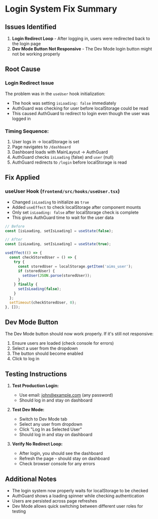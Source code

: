 # Login System Fix Summary

## Issues Identified
1. **Login Redirect Loop** - After logging in, users were redirected back to the login page
2. **Dev Mode Button Not Responsive** - The Dev Mode login button might not be working properly

## Root Cause

### Login Redirect Issue
The problem was in the `useUser` hook initialization:
- The hook was setting `isLoading: false` immediately
- AuthGuard was checking for user before localStorage could be read
- This caused AuthGuard to redirect to login even though the user was logged in

### Timing Sequence:
1. User logs in → localStorage is set
2. Page navigates to `/dashboard`
3. Dashboard loads with MainLayout → AuthGuard
4. AuthGuard checks `isLoading` (false) and `user` (null)
5. AuthGuard redirects to `/login` before localStorage is read

## Fix Applied

### useUser Hook (`frontend/src/hooks/useUser.tsx`)
- Changed `isLoading` to initialize as `true`
- Added `useEffect` to check localStorage after component mounts
- Only set `isLoading: false` after localStorage check is complete
- This gives AuthGuard time to wait for the user data

```typescript
// Before
const [isLoading, setIsLoading] = useState(false);

// After
const [isLoading, setIsLoading] = useState(true);

useEffect(() => {
  const checkStoredUser = () => {
    try {
      const storedUser = localStorage.getItem('aims_user');
      if (storedUser) {
        setUser(JSON.parse(storedUser));
      }
    } finally {
      setIsLoading(false);
    }
  };
  setTimeout(checkStoredUser, 0);
}, []);
```

## Dev Mode Button

The Dev Mode button should now work properly. If it's still not responsive:
1. Ensure users are loaded (check console for errors)
2. Select a user from the dropdown
3. The button should become enabled
4. Click to log in

## Testing Instructions

1. **Test Production Login:**
   - Use email: john@example.com (any password)
   - Should log in and stay on dashboard

2. **Test Dev Mode:**
   - Switch to Dev Mode tab
   - Select any user from dropdown
   - Click "Log In as Selected User"
   - Should log in and stay on dashboard

3. **Verify No Redirect Loop:**
   - After login, you should see the dashboard
   - Refresh the page - should stay on dashboard
   - Check browser console for any errors

## Additional Notes

- The login system now properly waits for localStorage to be checked
- AuthGuard shows a loading spinner while checking authentication
- Users are persisted across page refreshes
- Dev Mode allows quick switching between different user roles for testing 